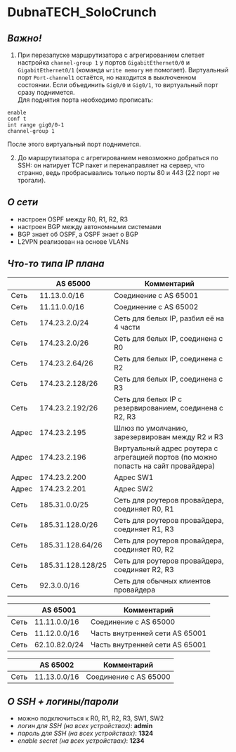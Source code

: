 # DubnaTECH_SoloCrunch

## _Важно!_
1. При перезапуске маршрутизатора с агрегированием слетает настройка `channel-group 1` у портов `GigabitEthernet0/0` и `GigabitEthernet0/1` (команда `write memory` не помогает). Виртуальный порт `Port-channel1` остаётся, но находится в выключенном состоянии. Если объединить `Gig0/0` и `Gig0/1`, то виртуальный порт сразу поднимется.  
Для поднятия порта необходимо прописать:

```CPT
enable
conf t
int range gig0/0-1
channel-group 1
```

После этого виртуальный порт поднимется.

2. До маршрутизатора с агрегированием невозможно добраться по SSH: он натирует TCP пакет и перенаправляет на сервер, что странно, ведь пробрасывались только порты 80 и 443 (22 порт не трогали).

## _О сети_
- настроен OSPF между R0, R1, R2, R3
- настроен BGP между автономными системами
- BGP знает об OSPF, а OSPF знает о BGP
- L2VPN реализован на основе VLANs

## _Что-то типа IP плана_
|        |     AS 65000    |                         Комментарий                       | 
|--------|-----------------|-----------------------------------------------------------|
|  Cеть  |  11.13.0.0/16   |                  Соединение с AS 65001                    |
|  Cеть  |  11.11.0.0/16   |                  Соединение с AS 65002                    |
|  Cеть  |  174.23.2.0/24  |           Сеть для белых IP, разбил её на 4 части         |
|  Сеть  |  174.23.2.0/26  |              Сеть для белых IP, соединена с R0            |
|  Сеть  | 174.23.2.64/26  |              Сеть для белых IP, соединена с R2            |
|  Сеть  | 174.23.2.128/26 |              Сеть для белых IP, соединена с R3            |
|  Сеть  | 174.23.2.192/26 |  Сеть для белых IP c резервированием, соединена с R2, R3  |
|  Адрес |  174.23.2.195   |      Шлюз по умолчанию, зарезервирован между R2 и R3      |
|  Адрес |  174.23.2.196   | Виртуальный адрес роутера с агрегацией портов (по можно попасть на сайт провайдера) |
|  Адрес |  174.23.2.200   |                          Адрес SW1                        |
|  Адрес |  174.23.2.201   |                          Адрес SW2                        |
|  Cеть  |  185.31.0.0/25  |        Сеть для роутеров провайдера, соединяет R0, R1     |
|  Cеть  | 185.31.128.0/26 |        Сеть для роутеров провайдера, соединяет R1, R3     |
|  Cеть  |185.31.128.64/26 |        Сеть для роутеров провайдера, соединяет R0, R2     |
|  Cеть  |185.31.128.128/25|        Сеть для роутеров провайдера, соединяет R2, R3     |
|  Cеть  |   92.3.0.0/16   |            Сеть для обычных клиентов провайдера           |

|        |     AS 65001    |                         Комментарий                       |
|--------|-----------------|-----------------------------------------------------------|
|  Сеть  |  11.11.0.0/16   |                    Соединение с AS 65000                  |
|  Сеть  |  11.12.0.0/16   |                Часть внутренней сети AS 65001             |
|  Сеть  |  62.10.82.0/24  |                Часть внутренней сети AS 65001             |

|        |     AS 65002    |                         Комментарий                       | 
|--------|-----------------|-----------------------------------------------------------|
|  Сеть  |  11.13.0.0/16   |                    Соединение с AS 65000                  |

## _О SSH + логины/пароли_
- можно подключиться к R0, R1, R2, R3, SW1, SW2
- _логин для SSH (на всех устройствах)_: **admin**
- _пароль для SSH (на всех устройствах)_: **1324**
- _enable secret (на всех устройствах)_: **1234**
